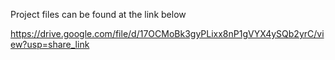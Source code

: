 Project files can be found at the link below

https://drive.google.com/file/d/17OCMoBk3gyPLixx8nP1gVYX4ySQb2yrC/view?usp=share_link
